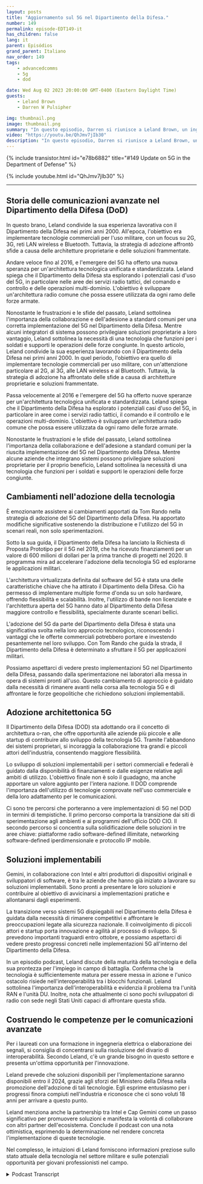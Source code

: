 ```yaml
---
layout: posts
title: "Aggiornamento sul 5G nel Dipartimento della Difesa."
number: 149
permalink: episode-EDT149-it
has_children: false
lang: it
parent: Episódios
grand_parent: Italiano
nav_order: 149
tags:
    - advancedcomms
    - 5g
    - dod

date: Wed Aug 02 2023 20:00:00 GMT-0400 (Eastern Daylight Time)
guests:
    - Leland Brown
    - Darren W Pulsipher

img: thumbnail.png
image: thumbnail.png
summary: "In questo episodio, Darren si riunisce a Leland Brown, un ingegnere principale presso Capgemini e un ospite precedente nello spettacolo, per discutere dei prossimi progressi della tecnologia 5G nel Dipartimento della Difesa degli Stati Uniti."
video: "https://youtu.be/QhJmv7jIb30"
description: "In questo episodio, Darren si riunisce a Leland Brown, un ingegnere principale presso Capgemini e un ospite precedente nello spettacolo, per discutere dei prossimi progressi della tecnologia 5G nel Dipartimento della Difesa degli Stati Uniti."
---
```


<div>
{% include transistor.html id="e78b6882" title="#149 Update on 5G in the Department of Defense" %}

{% include youtube.html id="QhJmv7jIb30" %}
</div>

---

## Storia delle comunicazioni avanzate nel Dipartimento della Difesa (DoD)

In questo brano, Leland condivide la sua esperienza lavorativa con il Dipartimento della Difesa nei primi anni 2000. All'epoca, l'obiettivo era implementare tecnologie commerciali per l'uso militare, con un focus su 2G, 3G, reti LAN wireless e Bluetooth. Tuttavia, la strategia di adozione affrontò sfide a causa delle architetture proprietarie e delle soluzioni frammentate.

Andare veloce fino al 2016, e l'emergere del 5G ha offerto una nuova speranza per un'architettura tecnologica unificata e standardizzata. Leland spiega che il Dipartimento della Difesa sta esplorando i potenziali casi d'uso del 5G, in particolare nelle aree dei servizi radio tattici, del comando e controllo e delle operazioni multi-dominio. L'obiettivo è sviluppare un'architettura radio comune che possa essere utilizzata da ogni ramo delle forze armate.

Nonostante le frustrazioni e le sfide del passato, Leland sottolinea l'importanza della collaborazione e dell'adesione a standard comuni per una corretta implementazione del 5G nel Dipartimento della Difesa. Mentre alcuni integratori di sistema possono privilegiare soluzioni proprietarie a loro vantaggio, Leland sottolinea la necessità di una tecnologia che funzioni per i soldati e supporti le operazioni delle forze congiunte. In questo articolo, Leland condivide la sua esperienza lavorando con il Dipartimento della Difesa nei primi anni 2000. In quel periodo, l'obiettivo era quello di implementare tecnologie commerciali per uso militare, con un'attenzione particolare al 2G, al 3G, alle LAN wireless e al Bluetooth. Tuttavia, la strategia di adozione ha affrontato delle sfide a causa di architetture proprietarie e soluzioni frammentate.

Passa velocemente al 2016 e l'emergere del 5G ha offerto nuove speranze per un'architettura tecnologica unificata e standardizzata. Leland spiega che il Dipartimento della Difesa ha esplorato i potenziali casi d'uso del 5G, in particolare in aree come i servizi radio tattici, il comando e il controllo e le operazioni multi-dominio. L'obiettivo è sviluppare un'architettura radio comune che possa essere utilizzata da ogni ramo delle forze armate.

Nonostante le frustrazioni e le sfide del passato, Leland sottolinea l'importanza della collaborazione e dell'adesione a standard comuni per la riuscita implementazione del 5G nel Dipartimento della Difesa. Mentre alcune aziende che integrano sistemi possono privilegiare soluzioni proprietarie per il proprio beneficio, Leland sottolinea la necessità di una tecnologia che funzioni per i soldati e supporti le operazioni delle forze congiunte.

## Cambiamenti nell'adozione della tecnologia

È emozionante assistere ai cambiamenti apportati da Tom Rando nella strategia di adozione del 5G del Dipartimento della Difesa. Ha apportato modifiche significative sostenendo la distribuzione e l'utilizzo del 5G in scenari reali, non solo sperimentazioni.

Sotto la sua guida, il Dipartimento della Difesa ha lanciato la Richiesta di Proposta Prototipo per il 5G nel 2019, che ha ricevuto finanziamenti per un valore di 600 milioni di dollari per la prima tranche di progetti nel 2020. Il programma mira ad accelerare l'adozione della tecnologia 5G ed esplorarne le applicazioni militari.

L'architettura virtualizzata definita dal software del 5G è stata una delle caratteristiche chiave che ha attirato il Dipartimento della Difesa. Ciò ha permesso di implementare multiple forme d'onda su un solo hardware, offrendo flessibilità e scalabilità. Inoltre, l'utilizzo di bande non licenziate e l'architettura aperta del 5G hanno dato al Dipartimento della Difesa maggiore controllo e flessibilità, specialmente durante scenari bellici.

L'adozione del 5G da parte del Dipartimento della Difesa è stata una significativa svolta nella loro approccio tecnologico, riconoscendo i vantaggi che le offerte commerciali potrebbero portare e investendo pesantemente nel loro sviluppo. Con Tom Rando che guida la strada, il Dipartimento della Difesa è determinato a sfruttare il 5G per applicazioni militari.

Possiamo aspettarci di vedere presto implementazioni 5G nel Dipartimento della Difesa, passando dalla sperimentazione nei laboratori alla messa in opera di sistemi pronti all'uso. Questo cambiamento di approccio è guidato dalla necessità di rimanere avanti nella corsa alla tecnologia 5G e di affrontare le forze geopolitiche che richiedono soluzioni implementabili.

## Adozione architettonica 5G

Il Dipartimento della Difesa (DOD) sta adottando ora il concetto di architettura o-ran, che offre opportunità alle aziende più piccole e alle startup di contribuire allo sviluppo della tecnologia 5G. Tramite l'abbandono dei sistemi proprietari, si incoraggia la collaborazione tra grandi e piccoli attori dell'industria, consentendo maggiore flessibilità.

Lo sviluppo di soluzioni implementabili per i settori commerciali e federali è guidato dalla disponibilità di finanziamenti e dalle esigenze relative agli ambiti di utilizzo. L'obiettivo finale non è solo il guadagno, ma anche apportare un valore aggiunto per l'intera nazione. Il DOD comprende l'importanza dell'utilizzo di tecnologie comprovate nell'uso commerciale e della loro adattamento per le comunicazioni.

Ci sono tre percorsi che porteranno a vere implementazioni di 5G nel DOD in termini di tempistiche. Il primo percorso comporta la transizione dai siti di sperimentazione agli ambienti e ai programmi dell'ufficio DOD CIO. Il secondo percorso si concentra sulla solidificazione delle soluzioni in tre aree chiave: piattaforme radio software-defined illimitate, networking software-defined iperdimensionale e protocollo IP mobile.

## Soluzioni implementabili

Gemini, in collaborazione con Intel e altri produttori di dispositivi originali e sviluppatori di software, è tra le aziende che hanno già iniziato a lavorare su soluzioni implementabili. Sono pronti a presentare le loro soluzioni e contribuire al obiettivo di avvicinarsi a implementazioni pratiche e allontanarsi dagli esperimenti.

La transizione verso sistemi 5G dispiegabili nel Dipartimento della Difesa è guidata dalla necessità di rimanere competitivi e affrontare le preoccupazioni legate alla sicurezza nazionale. Il coinvolgimento di piccoli attori e startup porta innovazione e agilità al processo di sviluppo. Si prevedono importanti traguardi entro ottobre, e possiamo aspettarci di vedere presto progressi concreti nelle implementazioni 5G all'interno del Dipartimento della Difesa.

In un episodio podcast, Leland discute della maturità della tecnologia e della sua prontezza per l'impiego in campo di battaglia. Conferma che la tecnologia è sufficientemente matura per essere messa in azione e l'unico ostacolo risiede nell'interoperabilità tra i blocchi funzionali. Leland sottolinea l'importanza dell'interoperabilità e evidenzia il problema tra l'unità RAN e l'unità DU. Inoltre, nota che attualmente ci sono pochi sviluppatori di radio con sede negli Stati Uniti capaci di affrontare questa sfida.

## Costruendo le competenze per le comunicazioni avanzate

Per i laureati con una formazione in ingegneria elettrica o elaborazione dei segnali, si consiglia di concentrarsi sulla risoluzione del divario di interoperabilità. Secondo Leland, c'è un grande bisogno in questo settore e presenta un'ottima opportunità per l'innovazione.

Leland prevede che soluzioni disponibili per l'implementazione saranno disponibili entro il 2024, grazie agli sforzi del Ministero della Difesa nella promozione dell'adozione di tali tecnologie. Egli esprime entusiasmo per i progressi finora compiuti nell'industria e riconosce che ci sono voluti 18 anni per arrivare a questo punto.

Leland menziona anche la partnership tra Intel e Cap Gemini come un passo significativo per promuovere soluzioni e manifesta la volontà di collaborare con altri partner dell'ecosistema. Conclude il podcast con una nota ottimistica, esprimendo la determinazione nel rendere concreta l'implementazione di queste tecnologie.

Nel complesso, le intuizioni di Leland forniscono informazioni preziose sullo stato attuale della tecnologia nel settore militare e sulle potenziali opportunità per giovani professionisti nel campo.



<details>
<summary> Podcast Transcript </summary>

<p></p>

</details>
